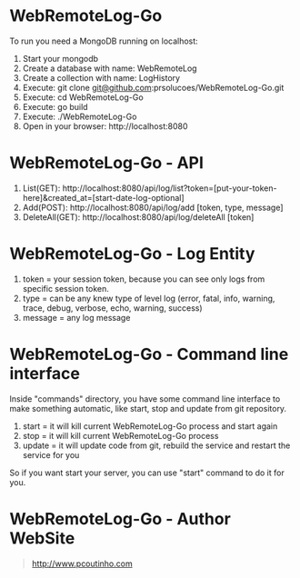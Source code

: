# WebRemoteLog-Go

To run you need a MongoDB running on localhost:

1. Start your mongodb  
2. Create a database with name: WebRemoteLog
3. Create a collection with name: LogHistory
4. Execute: git clone git@github.com:prsolucoes/WebRemoteLog-Go.git  
5. Execute: cd WebRemoteLog-Go  
6. Execute: go build  
7. Execute: ./WebRemoteLog-Go  
8. Open in your browser: http://localhost:8080  

# WebRemoteLog-Go - API

1. List(GET): http://localhost:8080/api/log/list?token=[put-your-token-here]&created_at=[start-date-log-optional]
2. Add(POST): http://localhost:8080/api/log/add   [token, type, message]
3. DeleteAll(GET): http://localhost:8080/api/log/deleteAll   [token]

# WebRemoteLog-Go - Log Entity

1. token = your session token, because you can see only logs from specific session token.
2. type = can be any knew type of level log (error, fatal, info, warning, trace, debug, verbose, echo, warning, success)
3. message = any log message

# WebRemoteLog-Go - Command line interface

Inside "commands" directory, you have some command line interface to make something automatic, like start, stop and update from git repository.

1. start = it will kill current WebRemoteLog-Go process and start again
2. stop  = it will kill current WebRemoteLog-Go process
3. update  = it will update code from git, rebuild the service and restart the service for you

So if you want start your server, you can use "start" command to do it for you.

# WebRemoteLog-Go - Author WebSite

> http://www.pcoutinho.com
